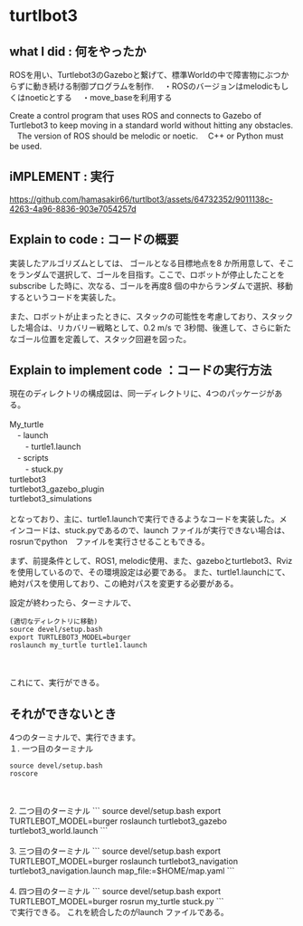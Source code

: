# turtlbot3

## what I did : 何をやったか


ROSを用い、Turtlebot3のGazeboと繋げて、標準Worldの中で障害物にぶつからずに動き続ける制御プログラムを制作.
　・ROSのバージョンはmelodicもしくはnoeticとする
　・move_baseを利用する

 Create a control program that uses ROS and connects to Gazebo of Turtlebot3 to keep moving in a standard world without hitting any obstacles.
　The version of ROS should be melodic or noetic.
　C++ or Python must be used.



 ## iMPLEMENT : 実行
 
https://github.com/hamasakir66/turtlbot3/assets/64732352/9011138c-4263-4a96-8836-903e7054257d


## Explain to code : コードの概要 

実装したアルゴリズムとしては、
ゴールとなる目標地点を8 か所用意して、そこをランダムで選択して、ゴールを目指す。ここで、ロボットが停止したことをsubscribe した時に、次なる、ゴールを再度8 個の中からランダムで選択、移動するというコードを実装した。

また、ロボットが止まったときに、スタックの可能性を考慮しており、スタックした場合は、リカバリー戦略として、0.2 m/s で 3秒間、後進して、さらに新たなゴール位置を定義して、スタック回避を図った。


## Explain to implement code ：コードの実行方法

現在のディレクトリの構成図は、同一ディレクトリに、4つのパッケージがある。
<br>
<br>My_turtle 
<br>　- launch 
<br>　　- turtle1.launch
<br>　- scripts
<br>　　- stuck.py
<br>turtlebot3
<br>turtlebot3_gazebo_plugin
<br>turtlebot3_simulations
<br>
<br>となっており、主に、turtle1.launchで実行できるようなコードを実装した。メインコードは、stuck.pyであるので、launch ファイルが実行できない場合は、rosrunでpython　ファイルを実行させることもできる。

まず、前提条件として、ROS1, melodic使用、また、gazeboとturtlebot3、Rvizを使用しているので、その環境設定は必要である。
また、turtle1.launchにて、絶対パスを使用しており、この絶対パスを変更する必要がある。

設定が終わったら、ターミナルで、
<br>
```
(適切なディレクトリに移動)
source devel/setup.bash
export TURTLEBOT3_MODEL=burger
roslaunch my_turtle turtle1.launch
```
<br>
<br>これにて、実行ができる。


## それができないとき
4つのターミナルで、実行できます。
<br>１. 一つ目のターミナル
```
source devel/setup.bash
roscore
```
<br>
<br>2. 二つ目のターミナル
```
source devel/setup.bash
export TURTLEBOT_MODEL=burger
roslaunch turtlebot3_gazebo turtlebot3_world.launch
```
<br>
<br>3. 三つ目のターミナル
```
source devel/setup.bash
export TURTLEBOT_MODEL=burger
roslaunch turtlebot3_navigation turtlebot3_navigation.launch map_file:=$HOME/map.yaml
```
<br>
<br>4. 四つ目のターミナル
```
source devel/setup.bash
export TURTLEBOT_MODEL=burger
rosrun my_turtle stuck.py
```
<br>
で実行できる。
これを統合したのがlaunch ファイルである。

